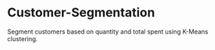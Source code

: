 # Customer-Segmentation
Segment customers based on quantity and total spent using K-Means clustering.
